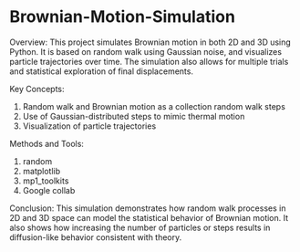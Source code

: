# Brownian-Motion-Simulation

Overview:
This project simulates Brownian motion in both 2D and 3D using Python. It is based on random walk using Gaussian noise, and visualizes particle trajectories over time. The simulation also allows for multiple trials and statistical exploration of final displacements.

Key Concepts:
1.	Random walk and Brownian motion as a collection random walk steps
2.	Use of Gaussian-distributed steps to mimic thermal motion
3.	Visualization of particle trajectories

Methods and Tools:
1.	random
2.	matplotlib
3.	mp1_toolkits 
4.	Google collab

Conclusion:
This simulation demonstrates how random walk processes in 2D and 3D space can model the statistical behavior of Brownian motion. It also shows how increasing the number of particles or steps results in diffusion-like behavior consistent with theory.

